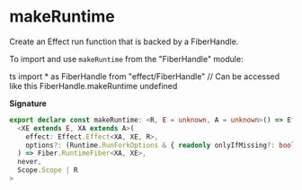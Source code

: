 # makeRuntime

Create an Effect run function that is backed by a FiberHandle.

To import and use `makeRuntime` from the "FiberHandle" module:

ts
import \* as FiberHandle from "effect/FiberHandle"
// Can be accessed like this
FiberHandle.makeRuntime
undefined

**Signature**

```ts
export declare const makeRuntime: <R, E = unknown, A = unknown>() => Effect.Effect<
  <XE extends E, XA extends A>(
    effect: Effect.Effect<XA, XE, R>,
    options?: (Runtime.RunForkOptions & { readonly onlyIfMissing?: boolean | undefined }) | undefined
  ) => Fiber.RuntimeFiber<XA, XE>,
  never,
  Scope.Scope | R
>
```
